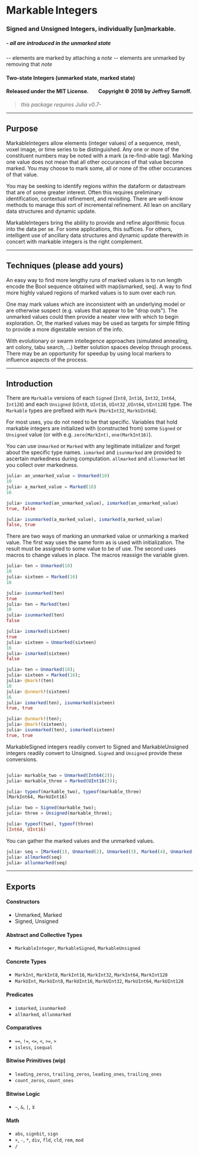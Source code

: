 # Markable&thinsp;Integers

### Signed and Unsigned Integers, individually [un]markable.

##### - all are introduced in the _unmarked_ state
-- elements are marked by attaching a _note_
-- elements are unmarked by removing that _note_


####  Two-state Integers (unmarked state, marked state)

#### Released under the MIT License. &nbsp; &nbsp; &nbsp; &nbsp;Copyright &copy; 2018 by Jeffrey Sarnoff.

> _this package requires Julia v0.7-_

----
## Purpose

MarkableIntegers allow elements (integer values) of a sequence, mesh, voxel image, or time series to be distinguished. Any one or more of the constituent numbers may be noted with a mark (a re-find-able tag).  Marking one value does not mean that all other occurances of that value become marked.  You may choose to mark some, all or none of the other occurances of that value.

You may be seeking to identify regions within the dataform or datastream that are of some greater interest.  Often this requires preliminary identification, contextual refinement, and revisiting.  There are well-know methods to manage this sort of incremental refinement.  All lean on ancillary data structures and dynamic update.

MarkableIntegers bring the ability to provide and refine algorithmic focus into the data per se.  For some applications, this suffices.  For others, intelligent use of ancillary data structures and dynamic update therewith in concert with markable integers is the right complement.

----

## Techniques (please add yours)

An easy way to find more lengthy runs of marked values is to run length encode the Bool sequence obtained with map(ismarked, seq).  A way to find more highly valued regions of marked values is to sum over each run.

One may mark values which are inconsistent with an underlying model or are otherwise suspect (e.g. values that appear to be "drop outs").  The unmarked values could then provide a neater view with which to begin exploration. Or, the marked values may be used as targets for simple fitting to provide a more digestable version of the info.

With evolutionary or swarm intellegence approaches (simulated annealing, ant colony, tabu search, ...) better solution spaces develop through process.  There may be an opportunity for speedup by using local markers to influence aspects of the process.




----
## Introduction

There are `Markable` versions of each `Signed` (`Int8`, `Int16`, `Int32`, `Int64`, `Int128`) and each `Unsigned` (`UInt8`, `UInt16`, `UInt32` ,`UInt64`, `UInt128`) type.  The `Markable` types are prefixed with `Mark` (`MarkInt32`, `MarkUInt64`).

For most uses, you do not need to be that specific.  Variables that hold markable integers are initialized with (constructed from) some `Signed` or `Unsigned` value (or with e.g. `zero(MarkInt)`, `one(MarkInt16)`).

You can use `Unmarked` or `Marked` with any legitimate initializer and forget about the specific type names. `ismarked` and `isunmarked` are provided to ascertain markedness during computation.  `allmarked` and `allunmarked` let you collect over markedness.

```julia
julia> an_unmarked_value = Unmarked(10)
10
julia> a_marked_value = Marked(16)
16

julia> isunmarked(an_unmarked_value), ismarked(an_unmarked_value)
true, false

julia> isunmarked(a_marked_value), ismarked(a_marked_value)
false, true
```

There are two ways of marking an unmarked value or unmarking a marked value.
The first way uses the same form as is used with initialization. The result must be assigned to some value to be of use. The second uses macros to change values in place.  The macros reassign the variable given.

```julia
julia> ten = Unmarked(10)
10
julia> sixteen = Marked(16)
16

julia> isunmarked(ten)
true
julia> ten = Marked(ten)
10
julia> isunmarked(ten)
false

julia> ismarked(sixteen)
true
julia> sixteen = Unmarked(sixteen)
16
julia> ismarked(sixteen)
false
```

```julia
julia> ten = Unmarked(10);
julia> sixteen = Marked(16);
julia> @mark!(ten)
10
julia> @unmark!(sixteen)
16
julia> ismarked(ten), isunmarked(sixteen)
true, true

julia> @unmark!(ten);
julia> @mark!(sixteen);
julia> isunmarked(ten), ismarked(sixteen)
true, true
```
MarkableSigned integers readily convert to Signed and MarkableUnsigned integers readily convert to Unsigned.  `Signed` and `Unsigned` provide these conversions.

```julia

julia> markable_two = Unmarked(Int64(2));
julia> markable_three = Marked(UInt16(3));

julia> typeof(markable_two), typeof(markable_three)
(MarkInt64, MarkUInt16)

julia> two = Signed(markable_two);
julia> three = Unsigned(markable_three);

julia> typeof(two), typeof(three)
(Int64, UInt16)
```

You can gather the marked values and the unmarked values.
```julia
julia> seq = [Marked(1), Unmarked(2), Unmarked(3), Marked(4), Unmarked(1)]
julia> allmarked(seq)
julia> allunmarked(seq)

```
----

## Exports

#### Constructors
- Unmarked, Marked
- Signed, Unsigned

#### Abstract and Collective Types
- `MarkableInteger`, `MarkableSigned`, `MarkableUnsigned`

#### Concrete Types
- `MarkInt`, `MarkInt8`, `MarkInt16`, `MarkInt32`, `MarkInt64`, `MarkInt128`
- `MarkUInt`, `MarkUInt8`, `MarkUInt16`, `MarkUInt32`, `MarkUInt64`, `MarkUInt128`

#### Predicates
 - `ismarked`, `isunmarked`
 - `allmarked`, `allunmarked`
 
#### Comparatives
  - `==`, `!=`, `<=`, `<`, `>=`, `>`
  - `isless`, `isequal`

#### Bitwise Primitives (wip)
  - `leading_zeros`, `trailing_zeros`, `leading_ones`, `trailing_ones`
  - `count_zeros`, `count_ones`

#### Bitwise Logic
- `~`, `&`, `|`, `⊻`
  
#### Math
  - `abs`, `signbit`, `sign`
  - `+`, `-`, `*`, `div`, `fld`, `cld`, `rem`, `mod`
  - `/`
  


